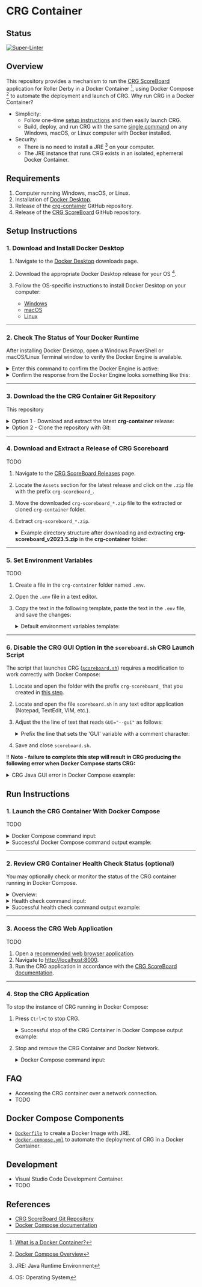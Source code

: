 # CRG Container

## Status

[![Super-Linter](https://github.com/timothyhull/crg-container/actions/workflows/lint-files.yml/badge.svg)](https://github.com/marketplace/actions/super-linter)

## Overview

This repository provides a mechanism to run the [CRG ScoreBoard](https://github.com/rollerderby/scoreboard "CRG ScoreBoard Git Repository") application for Roller Derby in a Docker Container [^1], using Docker Compose [^2] to automate the deployment and launch of CRG.  Why run CRG in a Docker Container?

- Simplicity:
  - Follow one-time [setup instructions](#setup-instructions "Setup Instructions") and then easily launch CRG.
  - Build, deploy, and run CRG with the same [single command](#run-instructions "Run Instructions") on any Windows, macOS, or Linux computer with Docker installed.
- Security:
  - There is no need to install a JRE [^3] on your computer.
  - The JRE instance that runs CRG exists in an isolated, ephemeral Docker Container.

## Requirements

1. Computer running Windows, macOS, or Linux.
2. Installation of [Docker Desktop](https://docs.docker.com/desktop "Docker Desktop Overview").
3. Release of the [crg-container](https://github.com/timothyhull/crg-container/releases "crg-container Releases") GitHub repository.
4. Release of the [CRG ScoreBoard](https://github.com/rollerderby/scoreboard/releases "CRG ScoreBoard Releases") GitHub repository.

## Setup Instructions

### 1. Download and Install Docker Desktop

1. Navigate to the [Docker Desktop](https://www.docker.com/products/docker-desktop "Download Docker Desktop") downloads page.
2. Download the appropriate Docker Desktop release for your OS [^4].
3. Follow the OS-specific instructions to install Docker Desktop on your computer:

    - [Windows](https://docs.docker.com/desktop/install/windows-install "Docker Desktop for Windows Installation Guide")
    - [macOS](https://docs.docker.com/desktop/install/mac-install "Docker Desktop for macOS Installation Guide")
    - [Linux](https://docs.docker.com/desktop/install/linux-install "Docker Desktop for Linux Installation Guide")  

---

### 2. Check The Status of Your Docker Runtime

After installing Docker Desktop, open a Windows PowerShell or macOS/Linux Terminal window to verify the Docker Engine is available.

<details>
  <summary>
    Enter this command to confirm the Docker Engine is active:
  </summary>

  ```shell
  docker --version
  ```

</details>

<details>
  <summary>
    Confirm the response from the Docker Engine looks something like this:
  </summary>

  ```shell
  Docker version 26.0.0, build 2ae903e
  ```

</details>

---

### 3. Download the the CRG Container Git Repository

This repository 

<details>
  <summary>
    Option 1 - Download and extract the latest <strong>crg-container</strong> release:
  </summary>

1. Navigate to the [crg-container Releases](https://github.com/timothyhull/crg-container/releases "crg-container Releases") page.
2. Locate the `Assets` section of the page to find the latest release and click on `Source code (zip)` or `Source code (tar.gz)` to download a compressed copy of the repository files.
3. Extracted the compressed file.
  
</details>

<details>
  <summary>
    Option 2 - Clone the repository with Git:
  </summary>

1. `git clone` command input:

    ```shell
    git clone git@github.com:timothyhull/crg-container
    ```

1. `git clone` response example output:

    ```shell
    Cloning into 'crg-container'...
    remote: Enumerating objects: 234, done.
    remote: Counting objects: 100% (234/234), done.
    remote: Compressing objects: 100% (136/136), done.
    remote: Total 234 (delta 116), reused 196 (delta 82), pack-reused 0
    Receiving objects: 100% (234/234), 50.95 KiB | 815.00 KiB/s, done.
    Resolving deltas: 100% (116/116), done.
    ```

</details>

---

### 4. Download and Extract a Release of CRG Scoreboard

TODO

1. Navigate to the [CRG ScoreBoard Releases](https://github.com/rollerderby/scoreboard/releases "CRG ScoreBoard Releases") page.
2. Locate the `Assets` section for the latest release and click on the `.zip` file with the prefix `crg-scoreboard_`.
3. Move the downloaded `crg-scoreboard_*.zip` file to the extracted or cloned `crg-container` folder.
4. Extract `crg-scoreboard_*.zip`.

    <details>
      <summary>
        Example directory structure after downloading and extracting <strong>crg-scoreboard_v2023.5.zip</strong> in the <strong>crg-container</strong> folder:
      </summary>

    - Note the `crg-scoreboard_v2023.5` folder within the `crg-container` folder:

    ```shell
    ├── crg-container
    │   ├── .devcontainer
    │   ├── .dockerignore
    │   ├── .git
    │   ├── .github
    │   ├── .gitignore
    │   ├── .vscode
    │   ├── Dockerfile
    │   ├── Dockerfile.dev
    │   ├── LICENSE
    │   ├── README.md
    │   ├── crg-scoreboard_v2023.5
    │   │   ├── COPYING
    │   │   ├── COPYING-AL
    │   │   ├── COPYING-GPL
    │   │   ├── LICENSES
    │   │   ├── NOTICE
    │   │   ├── README.md
    │   │   ├── blank_statsbook.xlsx
    │   │   ├── config
    │   │   ├── html
    │   │   ├── lib
    │   │   ├── logs
    │   │   ├── scoreboard-Windows.exe
    │   │   ├── scoreboard-mac.command
    │   │   ├── scoreboard.sh
    │   │   └── start.html
    │   ├── crg-scoreboard_v2023.5.zip
    │   ├── docker-compose.yml
    │   └── requirements
    ```

</details>

---

### 5. Set Environment Variables

TODO

1. Create a file in the `crg-container` folder named `.env`.
2. Open the `.env` file in a text editor.
3. Copy the text in the following template, paste the text in the `.env` file, and save the changes:

    <details>
      <summary>
        Default environment variables template:
      </summary>

    ```shell
    # Local path to the 'crg-container' folder extracted from this repo
    ## Default value is the current directory
    CRG_SOURCE_VOLUME=.

    # Local path relative to CRG_SOURCE_VOLUME for the extracted CRG application
    ## Default value is CRG version 2023.5
    CRG_SOURCE_DIR=crg-scoreboard_v2023.5

    # Name of the folder to create and mount files to on the CRG container instance
    ## Default value is 'crg-container'
    CRG_MOUNT_DIR=crg-container
    ```

    </details>

---

### 6. Disable the CRG GUI Option in the `scoreboard.sh` CRG Launch Script

The script that launches CRG ([`scoreboard.sh`](https://github.com/rollerderby/scoreboard/blob/dev/scoreboard.sh "scoreboard.sh Source File")) requires a modification to work correctly with Docker Compose:

1. Locate and open the folder with the prefix `crg-scoreboard_` that you created in [this step](#4-download-and-extract-a-release-of-crg-scoreboard "Download and Extract a Release of CRG Scoreboard").
2. Locate and open the file `scoreboard.sh` in any text editor application (Notepad, TextEdit, VIM, etc.).
3. Adjust the  the line of text that reads `GUI="--gui"` as follows:

    <details>
      <summary>
        Prefix the line that sets the 'GUI' variable with a comment character:
      </summary>

      ```shell
      # Locate this line in scoreboard.sh
      GUI="--gui"
      ```

      ```shell
      # Add a '# ' prefix to this line so it reads
      # GUI="--gui"
      ```

    </details>

4. Save and close `scoreboard.sh`.


:bangbang: **Note - failure to complete this step will result in CRG producing the following error when Docker Compose starts CRG:**

<details>
  <summary>
  CRG Java GUI error in Docker Compose example:
  </summary>

  ```shell
  crg-container-1  | Exception in thread "main" java.lang.reflect.InvocationTargetException
  crg-container-1  |  at java.base/jdk.internal.reflect.DirectMethodHandleAccessor.invoke(DirectMethodHandleAccessor.java:119)
  crg-container-1  |  at java.base/java.lang.reflect.Method.invoke(Method.java:577)
  crg-container-1  | Caused by: java.awt.HeadlessException: 
  crg-container-1  | No X11 DISPLAY variable was set,
  crg-container-1  | but this program performed an operation which requires it.
  crg-container-1  |  at java.desktop/java.awt.GraphicsEnvironment.checkHeadless(GraphicsEnvironment.java:166)
  crg-container-1  |  at java.base/jdk.internal.reflect.DirectMethodHandleAccessor.invoke(DirectMethodHandleAccessor.java:104)
  ```

</details>

## Run Instructions

### 1. Launch the CRG Container With Docker Compose

TODO

<details>
  <summary>
    Docker Compose command input:
  </summary>

```shell
docker compose up
```

</details>

<details>
  <summary>
    Successful Docker Compose command output example:
  </summary>

```shell
[+] Building 56.1s (7/7) FINISHED                                                                       docker:desktop-linux
  => [crg-container internal] load build definition from Dockerfile                                                      0.0s
  => => transferring dockerfile: 512B                                                                                    0.0s
  => [crg-container internal] load metadata for docker.io/library/openjdk:latest                                         0.0s
  => [crg-container internal] load .dockerignore                                                                         0.0s
  => => transferring context: 229B                                                                                       0.0s
  => [crg-container 1/3] FROM docker.io/library/openjdk:latest                                                           0.0s
  => [crg-container 2/3] RUN microdnf upgrade -y --nodocs &&     microdnf clean all                                     55.3s
  => [crg-container 3/3] WORKDIR crg-container                                                                           0.0s 
  => [crg-container] exporting to image                                                                                  0.8s 
  => => exporting layers                                                                                                 0.7s 
  => => writing image sha256:e6a67731286f20afdaead94aafee07197ca82df627ce1f2ba99ca78ac63f319a                            0.0s 
  => => naming to docker.io/library/crg-container-crg-container                                                          0.0s 
  [+] Running 1/1                                                                                                              
  ✔ Network crg-container_default            Created                                                                     0.0s 
  ⠋ Container crg-container-crg-container-1  Created                                                                     0.0s 
  Attaching to crg-container-1
  crg-container-1  | Found existing autosave dir - skipping import
  crg-container-1  | CRG ScoreBoard version v2023.4
  crg-container-1  | 2024-05-03 01:32:23.293:INFO::main: Logging initialized @482ms to org.eclipse.jetty.util.log.StdErrLog
  crg-container-1  | Loaded auto-saved scoreboard from ./config/autosave/scoreboard-0-secs-ago.json
  crg-container-1  | 
  crg-container-1  | vvvvvvvvvvvvvvvvvvvvvvvvvvvvvvvvvvvvvvvvvvvvvvvvvvvvvvvvvvvvvvvvvvvvvv
  crg-container-1  | vvvvvvvvvvvvvvvvvvvvvvvvvvvvvvvvvvvvvvvvvvvvvvvvvvvvvvvvvvvvvvvvvvvvvv
  crg-container-1  | Double-click/open the 'start.html' file, or
  crg-container-1  | Open a web browser (either Google Chrome or Mozilla Firefox recommended) to:
  crg-container-1  | http://localhost:8000
  crg-container-1  | or try one of these URLs:
  crg-container-1  | http://172.19.0.2:8000/
  crg-container-1  | http://[fe80:0:0:0:42:acff:fe13:2%eth0]:8000/
  crg-container-1  | ^^^^^^^^^^^^^^^^^^^^^^^^^^^^^^^^^^^^^^^^^^^^^^^^^^^^^^^^^^^^^^^^^^^^^^
  crg-container-1  | ^^^^^^^^^^^^^^^^^^^^^^^^^^^^^^^^^^^^^^^^^^^^^^^^^^^^^^^^^^^^^^^^^^^^^^
  crg-container-1  |
```

</details>

---

### 2. Review CRG Container Health Check Status (optional)

You may optionally check or monitor the status of the CRG container running in Docker Compose.

<details>
  <summary>
    Overview:
  </summary>

The health check is a recurring `curl` HTTP request to the CRG web application server, and a `200 OK` response indicates the request is successful.  The health check configuration is available for review in the [`docker-compose.yml` file](https://github.com/timothyhull/crg-container/blob/main/docker-compose.yml "Docker Compose Health Check").

</details>

<details>
  <summary>
    Health check command input:
  </summary>

You may manually check the status of the CRG container with the following command:

```shell
# Check the health of the most recently-created container
docker inspect -f "{{ json .State.Health }}" $(docker ps -lq)
```

</details>

<details>
  <summary>
    Successful health check command output example:
  </summary>

```jsonc
// Successful health check command example output (formatted as JSON with JQ)
{
  "Status": "healthy",
  "FailingStreak": 0,
  "Log": [
    {
      "Start": "2024-05-03T12:00:00.000000000Z",
      "End": "2024-05-03T12:00:00.000000000",
      "ExitCode": 0,
      "Output": "HTTP/1.1 200 OK\r\nDate: Fri, 03 May 2024 01:50:54 GMT\r\nSet-Cookie: CRG_SCOREBOARD=node0v5ap3t21va5cq5zx2cqaekfe36.node0; Path=/; Expires=Sat, 18-May-2024 12:00:00 GMT; Max-Age=1296000; HttpOnly; SameSite=Lax\r\nExpires: Thu, 01 Jan 1970 00:00:00 GMT\r\nLast-Modified: Tue, 03 Oct 2023 00:56:04 GMT\r\nContent-Type: text/html;charset=utf-8\r\nAccept-Ranges: bytes\r\n"
    }
  ]
}
```

</details>

---

### 3. Access the CRG Web Application

TODO

1. Open a [recommended web browser application](https://github.com/rollerderby/scoreboard#web-browser "CRG ScoreBoard Documentation Browser Recommendation").
2. Navigate to [http://localhost:8000](http://localhost:8000 "CRG Application Launch Page").
3. Run the CRG application in accordance with the [CRG ScoreBoard documentation](https://github.com/rollerderby/scoreboard/wiki "CRG ScoreBoard Documentation").

---

### 4. Stop the CRG Application

To stop the instance of CRG running in Docker Compose:

1. Press `Ctrl+C` to stop CRG.

    <details>
      <summary>
        Successful stop of the CRG Container in Docker Compose output example:
      </summary>

    ```shell
    Gracefully stopping... (press Ctrl+C again to force)
    [+] Stopping 1/1
    ✔ Container crg-container-crg-container-1  Stopped                                                                     0.5s 
    canceled
    ```

    </details>


2. Stop and remove the CRG Container and Docker Network.

    <details>
      <summary>
        Docker Compose command input:
      </summary>

    ```shell
    docker compose down
    ```

    <details>
      <summary>
        Successful Docker Compose command output example:
      </summary>

    ```shell
    [+] Running 2/0
    ✔ Container crg-container-crg-container-1  Removed                                                                     0.0s 
    ✔ Network crg-container_default            Removed                                                                     0.0s 
    ```

    </details>

## FAQ

- Accessing the CRG container over a network connection.
- TODO

## Docker Compose Components

- [`Dockerfile`](https://github.com/timothyhull/crg-container/blob/main/Dockerfile "Dockerfile") to create a Docker Image with JRE.
- [`docker-compose.yml`](https://github.com/timothyhull/crg-container/blob/main/docker-compose.yml "CRG Container Service Definition File") to automate the deployment of CRG in a Docker Container.

## Development

- Visual Studio Code Development Container.
- TODO

## References

- [CRG ScoreBoard Git Repository](https://github.com/rollerderby/scoreboard "CRG ScoreBoard Git Repository")
- [Docker Compose documentation](https://docs.docker.com/compose "Docker Compose Documentation")

[^1]: [What is a Docker Container?](https://www.docker.com/resources/what-container "What is a Docker Container?")
[^2]: [Docker Compose Overview](https://docs.docker.com/compose "Docker Compose Overview")
[^3]: JRE: Java Runtime Environment
[^4]: OS: Operating System
